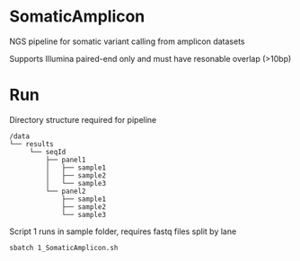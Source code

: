 # SomaticAmplicon

NGS pipeline for somatic variant calling from amplicon datasets

Supports Illumina paired-end only and must have resonable overlap (>10bp)

# Run

Directory structure required for pipeline


```
/data
└── results
     └── seqId
         ├── panel1
         │   ├── sample1
         │   ├── sample2
         │   └── sample3
         └── panel2
             ├── sample1
             ├── sample2
             └── sample3
```
Script 1 runs in sample folder, requires fastq files split by lane

```
sbatch 1_SomaticAmplicon.sh

```




